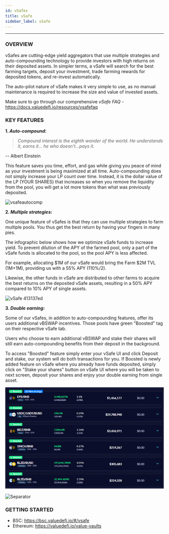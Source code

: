 ```yaml
---
id: vSafes
title: vSafe
sidebar_label: vSafe
---
```


---

### OVERVIEW

vSafes are cutting-edge yield aggregators that use multiple strategies and auto-compounding technology to provide investors with high returns on their deposited assets. In simpler terms, a vSafe will search for the best farming targets, deposit your investment, trade farming rewards for deposited tokens, and re-invest automatically. 

The auto-pilot nature of vSafe makes it very simple to use, as no manual maintenance is required to increase the size and value of invested assets.  

Make sure to go through our comprehensive _vSafe FAQ_ - https://docs.valuedefi.io/resources/vsafefaq

### KEY FEATURES
   **1. _Auto-compound:_**  


> _Compound interest is the eighth wonder of the world. He understands it, earns it... he who doesn't...pays it._

-- Albert Einstein

This feature saves you time, effort, and gas while giving you peace of mind as your investment is being maximized at all time. Auto-compounding does not simply increase your LP count over time.  Instead, it is the dollar value of the LP (YOUR SHARES) that increases so when you remove the liquidity from the pool, you will get a lot more tokens than what was previously deposited.

![vsafeautocomp](https://user-images.githubusercontent.com/78454114/109442271-55e9bb00-79fd-11eb-9c78-56970b474446.png)


   **2. _Multiple strategies:_**  

One unique feature of vSafes is that they can use multiple strategies to farm multiple pools. You thus get the best return by having your fingers in many pies.
  
The infographic below shows how we optimize vSafe funds to increase yield. To prevent dilution of the APY of the farmed pool, only a part of the vSafe funds is allocated to the pool, so the pool APY is less affected.

For example, allocating $1M of our vSafe would bring the Farm $2M TVL (1M+1M), providing us with a 55% APY (110%/2).

Likewise, the other funds in vSafe are distributed to other farms to acquire the best returns on the deposited vSafe assets, resulting in a 50% APY compared to 10% APY of single assets.

![vSafe 413137ed](https://user-images.githubusercontent.com/78454114/109452516-7d4c8200-7a15-11eb-89f3-66c0c2eaede6.png)

   **3. _Double earning:_**

Some of our vSafes, in addition to auto-compounding features, offer its users additional vBSWAP incentives. Those pools have green "Boosted" tag on their respective vSafe tab.

Users who choose to earn additional vBSWAP and stake their shares will still earn auto-compounding benefits from their deposit in the background.

To access "Boosted" feature simply enter your vSafe UI and click Deposit and stake, our system will do both transactions for you. 
If Boosted is newly added feature on vSafe where you already have funds deposited, simply click on "Stake your shares" button on vSafe UI where you will be taken to next screen, deposit your shares and enjoy your double earning from single asset.

![vsafevshares](../img/Vsafeshares.png)

![Separator](../img/seperator.png)

### GETTING STARTED
- BSC: https://bsc.valuedefi.io/#/vsafe
- Ethereum: https://valuedefi.io/value-vaults  



